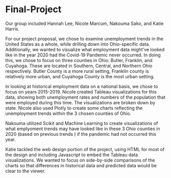 # Final-Project

Our group included Hannah Lee, Nicole Marcum, Nakouma Sako, and Katie Harris.

For our project proposal, we chose to examine unemployment trends in the United States as a whole, while drilling down into Ohio-specific data. Additionally, we wanted to visualize what employment data might've looked like in the year 2020 had the Covid-19 Pandemic never occurred. In doing this, we chose to focus on three counties in Ohio: Butler, Franklin, and Cuyahoga. These are located in Southern, Central, and Northern Ohio respectively. Butler County is a more rural setting, Franklin county is relatively more urban, and Cuyahoga County is the most urban setting.

In looking at historical employment data on a national basis, we chose to focus on years 2015-2019. Nicole created Tableau visualizations for this data, showing both unemployment rates and numbers of the population that were employed during this time. The visualizations are broken down by state. Nicole also used Plotly to create some charts reflecting the unemployment trends within the 3 chosen counties of Ohio.

Nakouma utilized Scikit and Machine Learning to create visualizations of what emplyoment trends may have looked like in these 3 Ohio counties in 2020 (based on previous trends ) if the pandemic had not occurred this year.

Katie tackled the web design portion of the project, using HTML for most of the design and including Javascript to embed the Tableau data visualizations. We wanted to focus on side-by-side comparisons of the charts so that differences in historical data and predicted data would be clear to the viewer.
